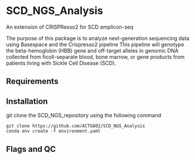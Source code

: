 # SCD_NGS_Analysis
 An extension of CRISPResso2 for SCD amplicon-seq
 
 The purpose of this package is to analyze next-generation sequencing data using Basespace and the Crispresso2 pipeline
 This pipeline will  genotype the beta-hemoglobin (HBB) gene and off-target alleles in genomic DNA collected from ficoll-separate blood, 
 bone marrow, or gene products from patients living with Sickle Cell Disease (SCD). 
 
 
 ## Requirements

 
 
 
 ## Installation
 git clone the SCD_NGS_repository using the following command
 
 ```
 git clone https://github.com/ACTG802/SCD_NGS_Analysis
 conda env create -f environment.yaml
 ```
 
 ## Flags and QC
 
 
 
 
 
